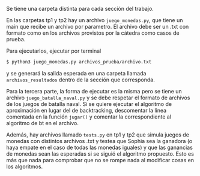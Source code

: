 Se tiene una carpeta distinta para cada sección del trabajo.

En las carpetas tp1 y tp2 hay un archivo `juego_monedas.py`, que tiene un main que recibe un archivo por parametro. El archivo debe ser un .txt con formato como en los archivos provistos por la cátedra como casos de prueba.

Para ejecutarlos, ejecutar por terminal 

```bash
$ python3 juego_monedas.py archivos_prueba/archivo.txt
```

y se generará la salida esperada en una carpeta llamada `archivos_resultados` dentro de la sección que corresponda.

Para la tercera parte, la forma de ejecutar es la misma pero se tiene un archivo `juego_batalla_naval.py` y se debe respetar el formato de archivos de los juegos de batalla naval. Si se quiere ejecutar el algoritmo de aproximación en lugar del de backtracking, descomentar la linea comentada en la función `jugar()` y comentar la correspondiente al algoritmo de bt en el archivo.

Además, hay archivos llamado `tests.py` en tp1 y tp2 que simula juegos de monedas con distintos archivos .txt y testea que Sophia sea la ganadora (o haya empate en el caso de todas las monedas iguales) y que las ganancias de monedas sean las esperadas si se siguió el algoritmo propuesto. Esto es más que nada para comprobar que no se rompe nada al modificar cosas en los algoritmos. 
